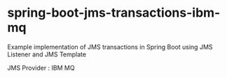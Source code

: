 # spring-boot-jms-transactions-ibm-mq
Example implementation of JMS transactions in Spring Boot using JMS Listener and JMS Template

JMS Provider : IBM MQ
